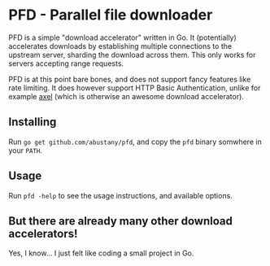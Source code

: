 # PFD - Parallel file downloader

PFD is a simple "download accelerator" written in Go. It (potentially)
accelerates downloads by establishing multiple connections to the upstream
server, sharding the download across them. This only works for servers accepting
range requests.

PFD is at this point bare bones, and does not support fancy features like rate
limiting. It does however support HTTP Basic Authentication, unlike for example
[axel](https://github.com/eribertomota/axel) (which is otherwise an awesome
download accelerator).

## Installing

Run `go get github.com/abustany/pfd`, and copy the `pfd` binary somwhere in your
`PATH`.

## Usage

Run `pfd -help` to see the usage instructions, and available options.

## But there are already many other download accelerators!

Yes, I know... I just felt like coding a small project in Go.
